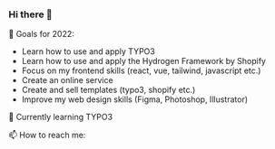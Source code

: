 ### Hi there 👋

🔭 Goals for 2022:
- Learn how to use and apply TYPO3
- Learn how to use and apply the Hydrogen Framework by Shopify
- Focus on my frontend skills (react, vue, tailwind, javascript etc.)
- Create an online service
- Create and sell templates (typo3, shopify etc.)
- Improve my web design skills (Figma, Photoshop, Illustrator)

🌱 Currently learning TYPO3

📫 How to reach me:
